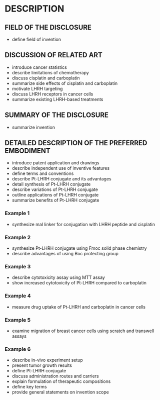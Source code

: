 # DESCRIPTION

## FIELD OF THE DISCLOSURE

- define field of invention

## DISCUSSION OF RELATED ART

- introduce cancer statistics
- describe limitations of chemotherapy
- discuss cisplatin and carboplatin
- summarize side effects of cisplatin and carboplatin
- motivate LHRH targeting
- discuss LHRH receptors in cancer cells
- summarize existing LHRH-based treatments

## SUMMARY OF THE DISCLOSURE

- summarize invention

## DETAILED DESCRIPTION OF THE PREFERRED EMBODIMENT

- introduce patent application and drawings
- describe independent use of inventive features
- define terms and conventions
- describe Pt-LHRH conjugate and its advantages
- detail synthesis of Pt-LHRH conjugate
- describe variations of Pt-LHRH conjugate
- outline applications of Pt-LHRH conjugate
- summarize benefits of Pt-LHRH conjugate

### Example 1

- synthesize mal linker for conjugation with LHRH peptide and cisplatin

### Example 2

- synthesize Pt-LHRH conjugate using Fmoc solid phase chemistry
- describe advantages of using Boc protecting group

### Example 3

- describe cytotoxicity assay using MTT assay
- show increased cytotoxicity of Pt-LHRH compared to carboplatin

### Example 4

- measure drug uptake of Pt-LHRH and carboplatin in cancer cells

### Example 5

- examine migration of breast cancer cells using scratch and transwell assays

### Example 6

- describe in-vivo experiment setup
- present tumor growth results
- define Pt-LHRH conjugate
- discuss administration routes and carriers
- explain formulation of therapeutic compositions
- define key terms
- provide general statements on invention scope

